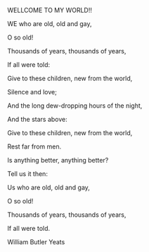 WELLCOME TO MY WORLD!!

WE who are old, old and gay,

O so old!

Thousands of years, thousands of years,

If all were told:

Give to these children, new from the world,

Silence and love;

And the long dew-dropping hours of the night,

And the stars above:

Give to these children, new from the world,

Rest far from men.

Is anything better, anything better?

Tell us it then:

Us who are old, old and gay,

O so old!

Thousands of years, thousands of years,

If all were told.

William Butler Yeats
